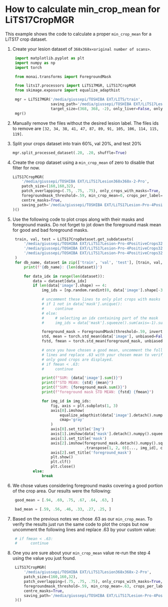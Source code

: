 # How to calculate min_crop_mean for LiTS17CropMGR

This example shows the code to calculate a proper `min_crop_mean` for a LiTS17 crop
dataset.

1. Create your lesion dataset of `368x368x<original number of scans>`.
   ``` python
    import matplotlib.pyplot as plt
	import numpy as np
	import torch

	from monai.transforms import ForegroundMask

	from lits17.processors import LiTS17MGR, LiTS17CropMGR
	from skimage.exposure import equalize_adapthist

    mgr = LiTS17MGR('/media/giussepi/TOSHIBA EXT/LITS/train',
	              	saving_path='/media/giussepi/TOSHIBA EXT/LiTS17Lesion368x368x-2-Pro',
                    target_size=(368, 368, -2), only_liver=False, only_lesion=True)
    mgr()
   ```
2. Manually remove the files without the desired lesion label. The files ids to
   remove are `[32, 34, 38, 41, 47, 87, 89, 91, 105, 106, 114, 115, 119]`.

3. Split your crops dataset into train 60%, val 20%, and test 20%

	``` python
	mgr.split_processed_dataset(.20, .20, shuffle=True)
	```

4. Create the crop dataset using a `min_crop_mean` of zero to disable that filter
   for now.

	``` python
    LiTS17CropMGR(
        '/media/giussepi/TOSHIBA EXT/LiTS17Lesion368x368x-2-Pro',
        patch_size=(160,160,32),
        patch_overlapping=(.75, .75, .75), only_crops_with_masks=True, min_mask_area=625e-6,
        foregroundmask_threshold=.59, min_crop_mean=0, crops_per_label=4, adjust_depth=True,
        centre_masks=True,
        saving_path='/media/giussepi/TOSHIBA EXT/LiTS17Lesion-Pro-4PositiveCrops32x160x160'
    )()
	```

5. Use the following code to plot crops along with their masks and foreground
   masks. Do not forget to jot down the foreground mask mean for good and bad
   foreground masks.


   ``` python
    train, val, test = LiTS17CropDataset.get_subdatasets(
        '/media/giussepi/TOSHIBA EXT/LiTS17Lesion-Pro-4PositiveCrops32x160x160/train',
        '/media/giussepi/TOSHIBA EXT/LiTS17Lesion-Pro-4PositiveCrops32x160x160/val',
        '/media/giussepi/TOSHIBA EXT/LiTS17Lesion-Pro-4PositiveCrops32x160x160/test'
    )
    for db_name, dataset in zip(['train', 'val', 'test'], [train, val, test]):
        print(f'{db_name}: {len(dataset)}')

        for data_idx in range(len(dataset)):
            data = dataset[data_idx]
            if len(data['image'].shape) == 4:
                img_ids = [np.random.randint(0, data['image'].shape[-3])]

                # uncomment these lines to only plot crops with masks
                # if 1 not in data['mask'].unique():
                #     continue
                # else:
                #     # selecting an idx containing part of the mask
                #     img_ids = data['mask'].squeeze().sum(axis=-1).sum(axis=-1).nonzero().squeeze()

                foreground_mask = ForegroundMask(threshold=.59, invert=True)(data['image'])
                std, mean = torch.std_mean(data['image'], unbiased=False)
                fstd, fmean = torch.std_mean(foreground_mask, unbiased=False)

				# once you have chosen a good mean, uncomment the following
                # lines and replace .63 with your chosen mean to verify that
                # only good crops are displayed.
                # if fmean < .63:
                #     continue

                print(f"SUM: {data['image'].sum()}")
                print(f"STD MEAN: {std} {mean}")
                print(f"SUM: {foreground_mask.sum()}")
                print(f"foreground mask STD MEAN: {fstd} {fmean}")

                for img_id in img_ids:
                    fig, axis = plt.subplots(1, 3)
                    axis[0].imshow(
                        equalize_adapthist(data['image'].detach().numpy()).squeeze().transpose(1, 2, 0)[..., img_id],
                        cmap='gray'
                    )
                    axis[0].set_title('Img')
                    axis[1].imshow(data['mask'].detach().numpy().squeeze().transpose(1, 2, 0)[..., img_id], cmap='gray')
                    axis[1].set_title('mask')
                    axis[2].imshow(foreground_mask.detach().numpy().squeeze()
                                   .transpose(1, 2, 0)[..., img_id], cmap='gray')
                    axis[2].set_title('foreground_mask')
                    plt.show()
                    plt.clf()
                    plt.close()
            else:
				break
   ```

6. We chose values considering foreground masks covering a good portion of
   the crop area. Our results were the following:

   ``` python
	good_mean = [.94, .69, .75, .67, .64, .63, ]

	bad_mean = [.59, .56, .46, .33, .27, .25, ]
   ```

7. Based on the previous notes we chose .63 as our `min_crop_mean`. To verify the results
   just run the same code to plot the crops but now uncomment the following
   lines and replace .63 by your custom value:
   ``` python
    # if fmean < .63:
    #      continue
   ```

8. One you are sure about your `min_crop_mean` value re-run the step 4 using
   the value you just found.
   ``` python
    LiTS17CropMGR(
        '/media/giussepi/TOSHIBA EXT/LiTS17Lesion368x368x-2-Pro',
        patch_size=(160,160,32),
        patch_overlapping=(.75, .75, .75), only_crops_with_masks=True, min_mask_area=625e-6,
        foregroundmask_threshold=.59, min_crop_mean=.63, crops_per_label=4, adjust_depth=True,
        centre_masks=True,
        saving_path='/media/giussepi/TOSHIBA EXT/LiTS17Lesion-Pro-4PositiveCrops32x160x160'
    )()
   ```
